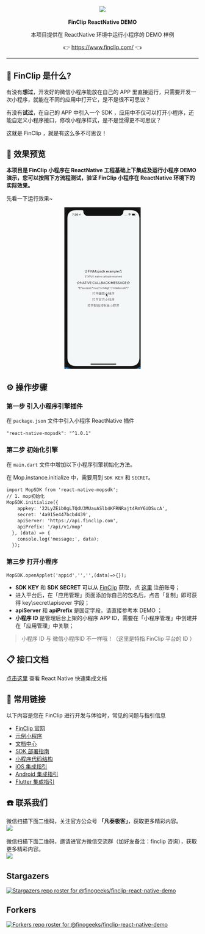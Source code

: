 <p align="center">
    <a href="https://www.finclip.com?from=github">
    <img width="auto" src="https://www.finclip.com/mop/document/images/logo.png">
    </a>
</p>

<p align="center"> 
    <strong>FinClip ReactNative DEMO</strong></br>
<p>
<p align="center"> 
        本项目提供在 ReactNative 环境中运行小程序的 DEMO 样例
<p>

<p align="center"> 
	👉 <a href="https://www.finclip.com?from=github">https://www.finclip.com/</a> 👈
</p>

-----
## 🤔 FinClip 是什么?

有没有**想过**，开发好的微信小程序能放在自己的 APP 里直接运行，只需要开发一次小程序，就能在不同的应用中打开它，是不是很不可思议？

有没有**试过**，在自己的 APP 中引入一个 SDK ，应用中不仅可以打开小程序，还能自定义小程序接口，修改小程序样式，是不是觉得更不可思议？

这就是 FinClip ，就是有这么多不可思议！

## 🤩 效果预览

**本项目是 FinClip 小程序在 ReactNative 工程基础上下集成及运行小程序 DEMO 演示，您可以按照下方流程测试，验证 FinClip 小程序在 ReactNative 环境下的实际效果。**

先看一下运行效果~

<p align="center">
    <a href="#">
    <img width="auto" src="./docs/mop-react-native-demo.gif">
    </a>
</p>

## ⚙️ 操作步骤
### 第一步 引入小程序引擎插件
在 `package.json` 文件中引入小程序 ReactNative 插件

`"react-native-mopsdk": "^1.0.1"`

### 第二步 初始化引擎
在 `main.dart` 文件中增加以下小程序引擎初始化方法。

在 Mop.instance.initialize 中，需要用到 `SDK KEY` 和 `SECRET`。

```objc
import MopSDK from 'react-native-mopsdk';
// 1. mop初始化
MopSDK.initialize({
    appkey: '22LyZEib0gLTQdU3MUauASlb4KFRNRajt4RmY6UDSucA',
    secret: '4a915e447bcbd439',
    apiServer: 'https://api.finclip.com',
    apiPrefix: '/api/v1/mop'
  }, (data) => {
    console.log('message;', data);
  });
```

### 第三步 打开小程序
```objc
MopSDK.openApplet('appid','','',(data)=>{});
```

- **SDK KEY** 和 **SDK SECRET** 可以从 [FinClip](https://finclip.com/#/home)  获取，点 [这里](https://finclip.com/#/register) 注册账号；
- 进入平台后，在「应用管理」页面添加你自己的包名后，点击「复制」即可获得  key\secret\apisever 字段；
- **apiServer** 和 **apiPrefix** 是固定字段，请直接参考本 DEMO ；
- **小程序 ID** 是管理后台上架的小程序 APP ID，需要在「小程序管理」中创建并在「应用管理」中关联；
> 小程序 ID 与 微信小程序ID 不一样哦！（这里是特指 FinClip 平台的 ID ）


## 📋 接口文档
[点击这里](https://www.finclip.com/mop/document/introduce/quickStart/intergration-guide.html#_4-reactnative-%E5%BF%AB%E9%80%9F%E9%9B%86%E6%88%90) 查看 React Native 快速集成文档

## 🔗 常用链接
以下内容是您在 FinClip 进行开发与体验时，常见的问题与指引信息

- [FinClip 官网](https://www.finclip.com/#/home)
- [示例小程序](https://www.finclip.com/#/market)
- [文档中心](https://www.finclip.com/mop/document/)
- [SDK 部署指南](https://www.finclip.com/mop/document/introduce/quickStart/intergration-guide.html)
- [小程序代码结构](https://www.finclip.com/mop/document/develop/guide/structure.html)
- [iOS 集成指引](https://www.finclip.com/mop/document/runtime-sdk/ios/ios-integrate.html)
- [Android 集成指引](https://www.finclip.com/mop/document/runtime-sdk/android/android-integrate.html)
- [Flutter 集成指引](https://www.finclip.com/mop/document/runtime-sdk/flutter/flutter-integrate.html)

## ☎️ 联系我们
微信扫描下面二维码，关注官方公众号 **「凡泰极客」**，获取更多精彩内容。<br>
<img width="150px" src="https://www.finclip.com/mop/document/images/ic_qr.svg">

微信扫描下面二维码，邀请进官方微信交流群（加好友备注：finclip 咨询），获取更多精彩内容。<br>
<img width="150px" src="https://finclip-homeweb-1251849568.cos.ap-guangzhou.myqcloud.com/images/ldy111.jpg">

## Stargazers
[![Stargazers repo roster for @finogeeks/finclip-react-native-demo](https://reporoster.com/stars/finogeeks/finclip-react-native-demo)](https://github.com/finogeeks/finclip-react-native-demo/stargazers)

## Forkers
[![Forkers repo roster for @finogeeks/finclip-react-native-demo](https://reporoster.com/forks/finogeeks/finclip-react-native-demo)](https://github.com/finogeeks/finclip-react-native-demo/network/members)

